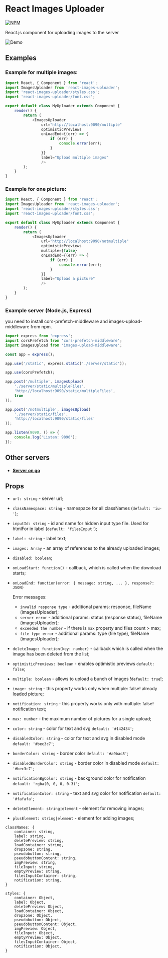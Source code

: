 # React Images Uploader

[![NPM](https://nodei.co/npm/react-images-uploader.png?downloads=true&downloadRank=true&stars=true)](https://nodei.co/npm/react-images-uploader/)

React.js component for uploading images to the server

![Demo](https://cdn.rawgit.com/aleksei0807/react-images-uploader/master/examples/demo.gif "Demo")

## Examples

### Example for multiple images:

```javascript
import React, { Component } from 'react';
import ImagesUploader from 'react-images-uploader';
import 'react-images-uploader/styles.css';
import 'react-images-uploader/font.css';

export default class MyUploader extends Component {
	render() {
		return (
			<ImagesUploader
				url="http://localhost:9090/multiple"
				optimisticPreviews
				onLoadEnd={(err) => {
					if (err) {
						console.error(err);
					}
				}}
				label="Upload multiple images"
				/>
		);
	}
}
```

### Example for one picture:

```javascript
import React, { Component } from 'react';
import ImagesUploader from 'react-images-uploader';
import 'react-images-uploader/styles.css';
import 'react-images-uploader/font.css';

export default class MyUploader extends Component {
	render() {
		return (
			<ImagesUploader
				url="http://localhost:9090/notmultiple"
				optimisticPreviews
				multiple={false}
				onLoadEnd={(err) => {
					if (err) {
						console.error(err);
					}
				}}
				label="Upload a picture"
				/>
		);
	}
}
```

### Example server (Node.js, Express)

you need to install cors-prefetch-middleware and images-upload-middleware from npm.

```javascript
import express from 'express';
import corsPrefetch from 'cors-prefetch-middleware';
import imagesUpload from 'images-upload-middleware';

const app = express();

app.use('/static', express.static('./server/static'));

app.use(corsPrefetch);

app.post('/multiple', imagesUpload(
	'./server/static/multipleFiles',
	'http://localhost:9090/static/multipleFiles',
	true
));

app.post('/notmultiple', imagesUpload(
	'./server/static/files',
	'http://localhost:9090/static/files'
));

app.listen(9090, () => {
	console.log('Listen: 9090');
});
```

## Other servers

- #### [Server on go](https://github.com/aleksei0807/imagesServer)

## Props

- `url: string` - server url;
- `classNamespace: string` - namespace for all classNames (`default: 'iu-'`);
- `inputId: string` - id and name for hidden input type file. Used for htmlFor in label (`default: 'filesInput'`);
- `label: string` - label text;
- `images: Array` - an array of references to the already uploaded images;
- `disabled: boolean`;
- `onLoadStart: function()` - callback, which is called when the download starts;
- `onLoadEnd: function(error: { message: string, ... }, response?: JSON)`

	Error messages:
	- `invalid response type` - additional params: response, fileName (imagesUploader);
	- `server error` - additional params: status (response status), fileName (imagesUploader);
	- `exceeded the number` - if there is `max` property and files count > max;
	- `file type error` - additional params: type (file type), fileName (imagesUploader);

- `deleteImage: function(key: number)` - callback which is called when the image has been deleted from the list;
- `optimisticPreviews: boolean` - enables optimistic previews `default: false`;
- `multiple: boolean` - allows to upload a bunch of images !`default: true`!;
- `image: string` - this property works only when multiple: false! already loaded picture;
- `notification: string` - this property works only with multiple: false! notification text;
- `max: number` - the maximum number of pictures for a single upload;
- `color: string` - color for text and svg `default: '#142434'`;
- `disabledColor: string` - color for text and svg in disabled mode `default: '#bec3c7'`;
- `borderColor: string` - border color `default: '#a9bac8'`;
- `disabledBorderColor: string` - border color in disabled mode `default: '#bec3c7'`;
- `notificationBgColor: string` - background color for notification `default: 'rgba(0, 0, 0, 0.3)'`;
- `notificationColor: string` - text and svg color for notification `default: '#fafafa'`;
- `deleteElement: string|element` - element for removing images;
- `plusElement: string|element` - element for adding images;
```
classNames: {
	container: string,
	label: string,
	deletePreview: string,
	loadContainer: string,
	dropzone: string,
	pseudobutton: string,
	pseudobuttonContent: string,
	imgPreview: string,
	fileInput: string,
	emptyPreview: string,
	filesInputContainer: string,
	notification: string,
}
```
```
styles: {
	container: Object,
	label: Object,
	deletePreview: Object,
	loadContainer: Object,
	dropzone: Object,
	pseudobutton: Object,
	pseudobuttonContent: Object,
	imgPreview: Object,
	fileInput: Object,
	emptyPreview: Object,
	filesInputContainer: Object,
	notification: Object,
}
```
